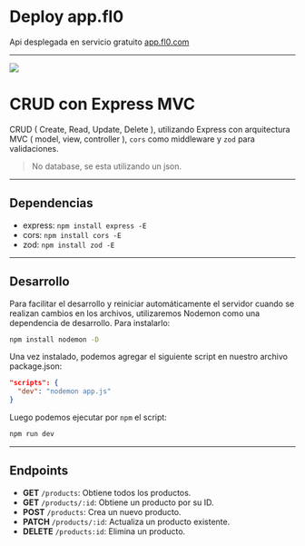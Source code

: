 
# Deploy  app.fl0
Api desplegada en servicio gratuito [app.fl0.com](https://crud-products-mvc-dev-jqfg.2.us-1.fl0.io)

<hr>

![](https://www.sohamkamani.com/nodejs/expressjs-architecture/express-routing-logo.png)

# CRUD con Express MVC

CRUD ( Create, Read, Update, Delete ), utilizando Express con arquitectura MVC ( model, view, controller ), `cors` como middleware y `zod` para validaciones. 

> No database, se esta utilizando un json.

<hr>

## Dependencias
- express: `npm install express -E`
- cors: `npm install cors -E`
- zod: `npm install zod -E`

<hr>

## Desarrollo
Para facilitar el desarrollo y reiniciar automáticamente el servidor cuando se realizan cambios en los archivos, utilizaremos Nodemon como una dependencia de desarrollo. Para instalarlo:
```bash
npm install nodemon -D
```
Una vez instalado, podemos agregar el siguiente script en nuestro archivo package.json:
```json
"scripts": {
  "dev": "nodemon app.js"
}
```
Luego podemos ejecutar por `npm` el script:
```bash
npm run dev
```

<hr>

## Endpoints
- **GET** `/products`: Obtiene todos los productos.
- **GET** `/products/:id`: Obtiene un producto por su ID.
- **POST** `/products`: Crea un nuevo producto.
- **PATCH** `/products/:id`: Actualiza un producto existente.
- **DELETE** `/products:id`: Elimina un producto.